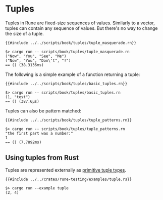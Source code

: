 # Tuples

Tuples in Rune are fixed-size sequences of values. Similarly to a vector, tuples
can contain any sequence of values. But there's no way to change the size of a
tuple.

```rune
{{#include ../../scripts/book/tuples/tuple_masquerade.rn}}
```

```text
$> cargo run -- scripts/book/tuples/tuple_masquerade.rn
("Now", "You", "See", "Me")
("Now", "You", "Don\'t", "!")
== () (38.3136ms)
```

The following is a simple example of a function returning a tuple:

```rune
{{#include ../../scripts/book/tuples/basic_tuples.rn}}
```

```text
$> cargo run -- scripts/book/tuples/basic_tuples.rn
(1, "test")
== () (387.6µs)
```

Tuples can also be pattern matched:

```rune
{{#include ../../scripts/book/tuples/tuple_patterns.rn}}
```

```text
$> cargo run -- scripts/book/tuples/tuple_patterns.rn
"the first part was a number:"
1
== () (7.7892ms)
```

## Using tuples from Rust

Tuples are represented externally as [primitive tuple types].

```rust,noplaypen
{{#include ../../crates/rune-testing/examples/tuple.rs}}
```

```text
$> cargo run --example tuple
(2, 4)
```

[primitive tuple types]: https://doc.rust-lang.org/std/primitive.tuple.html
